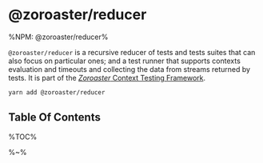 # @zoroaster/reducer

%NPM: @zoroaster/reducer%

`@zoroaster/reducer` is a recursive reducer of tests and tests suites that can also focus on particular ones; and a test runner that supports contexts evaluation and timeouts and collecting the data from streams returned by tests. It is part of the [_Zoroaster_ Context Testing Framework](https://github.com/contexttesting/zoroaster).

```sh
yarn add @zoroaster/reducer
```

## Table Of Contents

%TOC%

%~%

<!-- process.env.ALAMODE_ENV == 'test-build' && console.log('> test %s', require('path').relative('', __filename)) -->


<!-- <prop string name="name">
      The name of the test.
    </prop> -->